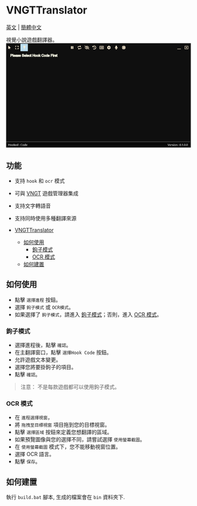 # VNGTTranslator

[英文](../README.md) | [簡體中文](./README.zh-cn.md)

視覺小說遊戲翻譯器。
![封面](./cover.png)

## 功能

- 支持 `hook` 和 `ocr` 模式
- 可與 [VNGT](https://github.com/charles7668/VNGT) 遊戲管理器集成
- 支持文字轉語音
- 支持同時使用多種翻譯來源

- [VNGTTranslator](#vngttranslator)
  - [如何使用](#如何使用)
    - [鉤子模式](#鉤子模式)
    - [OCR 模式](#ocr-模式)
  - [如何建置](#如何建置)

## 如何使用

- 點擊 `選擇進程` 按鈕。
- 選擇 `鉤子模式` 或 `OCR模式`。
- 如果選擇了 `鉤子模式`，請進入 [鉤子模式](#鉤子模式)；否則，進入 [OCR 模式](#ocr-模式)。

### 鉤子模式

- 選擇進程後，點擊 `確認`。
- 在主翻譯窗口，點擊 `選擇Hook Code` 按鈕。
- 允許遊戲文本變更。
- 選擇您將要掛鉤子的項目。
- 點擊 `確認`。

> 注意： 不是每款遊戲都可以使用鉤子模式。

### OCR 模式

- 在 `進程選擇視窗`，
- 將 `拖拽至目標視窗` 項目拖到您的目標視窗。
- 點擊 `選擇區域` 按鈕來定義您想翻譯的區域。
- 如果預覽圖像與您的選擇不同，請嘗試選擇 `使用螢幕截圖`。
- 在 `使用螢幕截圖` 模式下，您不能移動視窗位置。
- 選擇 OCR 語言。
- 點擊 `保存`。

## 如何建置

執行 `build.bat` 腳本, 生成的檔案會在 `bin` 資料夾下.
